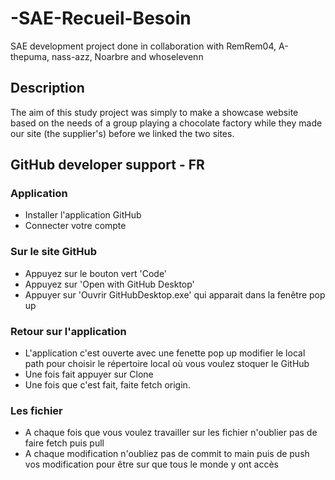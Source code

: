 # -SAE-Recueil-Besoin
SAE development project done in collaboration with RemRem04, A-thepuma, nass-azz, Noarbre and whoselevenn

## Description
The aim of this study project was simply to make a showcase website based on the needs of a group playing a chocolate factory while they made our site (the supplier's) before we linked the two sites.

## GitHub developer support - FR
### Application
- Installer l'application GitHub
- Connecter votre compte

### Sur le site GitHub
- Appuyez sur le bouton vert 'Code'
- Appuyez sur 'Open with GitHub Desktop'
- Appuyer sur 'Ouvrir GitHubDesktop.exe' qui apparait dans la fenêtre pop up

### Retour sur l'application
- L'application c'est ouverte avec une fenette pop up modifier le local path pour choisir le répertoire local où vous voulez stoquer le GitHub
- Une fois fait appuyer sur Clone
- Une fois que c'est fait, faite fetch origin.

### Les fichier
- A chaque fois que vous voulez travailler sur les fichier n'oublier pas de faire fetch puis pull
- A chaque modification n'oubliez pas de commit to main puis de push vos modification pour être sur que tous le monde y ont accès
